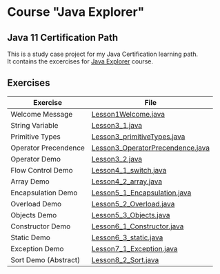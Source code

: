 # Course "Java Explorer"
## Java 11 Certification Path
This is a study case project for my Java Certification learning path. <br>
It contains the excercises for [Java Explorer]("https://github.com/stars/edsonmomm/lists/dio-kotlin-bootcamp") course.

## Exercises
| Exercise             | File                                                                                      |
|----------------------|-------------------------------------------------------------------------------------------|
| Welcome Message      | [Lesson1Welcome.java](src/main/java/lessons/Lesson1Welcome.java)                          |
| String Variable      | [Lesson3_1.java](src/main/java/lessons/Lesson3_1.java)                                    |
| Primitive Types      | [Lesson3_primitiveTypes.java](src/main/java/lessons/Lesson3_primitiveTypes.java)          |
| Operator Precendence | [Lesson3_OperatorPrecendence.java](src/main/java/lessons/Lesson3_OperatorPrecedence.java) |
| Operator Demo        | [Lesson3_2.java](src/main/java/lessons/Lesson3_2.java)                                    |
| Flow Control Demo    | [Lesson4_1_switch.java](src/main/java/lessons/Lesson4_1_switch.java)                      |
| Array Demo           | [Lesson4_2_array.java](src/main/java/lessons/Lesson4_2_array.java)                        |
| Encapsulation Demo   | [Lesson5_1_Encapsulation.java](src/main/java/lessons/Lesson5_1_Encapsulation.java)        |
| Overload Demo        | [Lesson5_2_Overload.java](src/main/java/lessons/Lesson5_2_Overload.java)                  |
| Objects Demo         | [Lesson5_3_Objects.java](src/main/java/lessons/Lesson5_3_Objects.java)                    |
| Constructor Demo     | [Lesson6_1_Constructor.java](src/main/java/lessons/Lesson6_1_Constructor.java)            |
| Static Demo          | [Lesson6_3_static.java](src/main/java/lessons/Lesson6_3_static.java)                      |
| Exception Demo       | [Lesson7_1_Exception.java](src/main/java/lessons/Lesson7_1_Exception.java)                |
| Sort Demo (Abstract) | [Lesson8_2_Sort.java](src/main/java/lessons/Lesson8_2_Sort.java)                          |